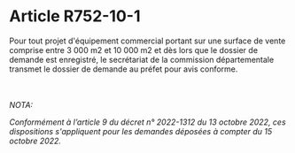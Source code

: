 # Article R752-10-1

<p>Pour tout projet d'équipement commercial portant sur une surface de vente comprise entre 3 000 m2 et 10 000 m2 et dès lors que le dossier de demande est enregistré, le secrétariat de la commission départementale transmet le dossier de demande au préfet pour avis conforme. </p><br/><br/><i>NOTA:<p>Conformément à l’article 9 du décret n° 2022-1312 du 13 octobre 2022, ces dispositions s'appliquent pour les demandes déposées à compter du 15 octobre 2022.</p></i>